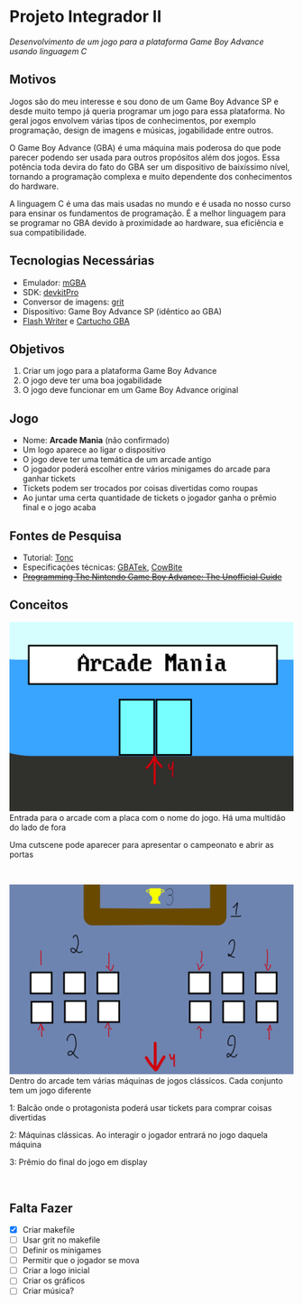 # Projeto Integrador II
*Desenvolvimento de um jogo para a plataforma Game Boy Advance usando linguagem C*



## Motivos
Jogos são do meu interesse e sou dono de um Game Boy Advance SP e desde muito tempo já queria programar um jogo para essa plataforma. No geral jogos envolvem várias tipos de conhecimentos, por exemplo programação, design de imagens e músicas, jogabilidade entre outros.

O Game Boy Advance (GBA) é uma máquina mais poderosa do que pode parecer podendo ser usada para outros propósitos além dos jogos. Essa potência toda devira do fato do GBA ser um dispositivo de baixíssimo nível, tornando a programação complexa e muito dependente dos conhecimentos do hardware.

A linguagem C é uma das mais usadas no mundo e é usada no nosso curso para ensinar os fundamentos de programação. É a melhor linguagem para se programar no GBA devido à proximidade ao hardware, sua eficiência e sua compatibilidade.



## Tecnologias Necessárias
- Emulador:	[mGBA](https://mgba.io)
- SDK: [devkitPro](https://devkitpro.org/)
- Conversor de imagens: [grit](https://www.coranac.com/projects/grit/)
- Dispositivo: Game Boy Advance SP (idêntico ao GBA)
- [Flash Writer](https://shop.insidegadgets.com/product/gbxcart-rw/) e [Cartucho GBA](https://shop.insidegadgets.com/product/gba-32mb-1mbit-flash-save-with-rtc-flash-cart-works-with-pokemon-games/)



## Objetivos
1. Criar um jogo para a plataforma Game Boy Advance
2. O jogo deve ter uma boa jogabilidade
3. O jogo deve funcionar em um Game Boy Advance original



## Jogo
- Nome: **Arcade Mania** (não confirmado)
- Um logo aparece ao ligar o dispositivo
- O jogo deve ter uma temática de um arcade antigo
- O jogador poderá escolher entre vários minigames do arcade para ganhar tickets
- Tickets podem ser trocados por coisas divertidas como roupas
- Ao juntar uma certa quantidade de tickets o jogador ganha o prêmio final e o jogo acaba



## Fontes de Pesquisa
- Tutorial: [Tonc](https://www.coranac.com/tonc/text/toc.htm)
- Especificações técnicas: [GBATek](http://problemkaputt.de/gbatek.htm), [CowBite](https://www.cs.rit.edu/~tjh8300/CowBite/CowBiteSpec.htm)
- ~~[Programming The Nintendo Game Boy Advance: The Unofficial Guide](http://www.freeinfosociety.com/media/pdf/2901.pdf)~~



## Conceitos
![Entrada do arcade](extra/Entrada.png)
Entrada para o arcade com a placa com o nome do jogo. Há uma multidão do lado de fora

Uma cutscene pode aparecer para apresentar o campeonato e abrir as portas

<br>

![Dentro do arcade](extra/Arcade.png)
Dentro do arcade tem várias máquinas de jogos clássicos. Cada conjunto tem um jogo diferente

1: Balcão onde o protagonista poderá usar tickets para comprar coisas divertidas

2: Máquinas clássicas. Ao interagir o jogador entrará no jogo daquela máquina

3: Prêmio do final do jogo em display

<br>


## Falta Fazer
- [x] Criar makefile
- [ ] Usar grit no makefile
- [ ] Definir os minigames
- [ ] Permitir que o jogador se mova
- [ ] Criar a logo inicial
- [ ] Criar os gráficos
- [ ] Criar música?